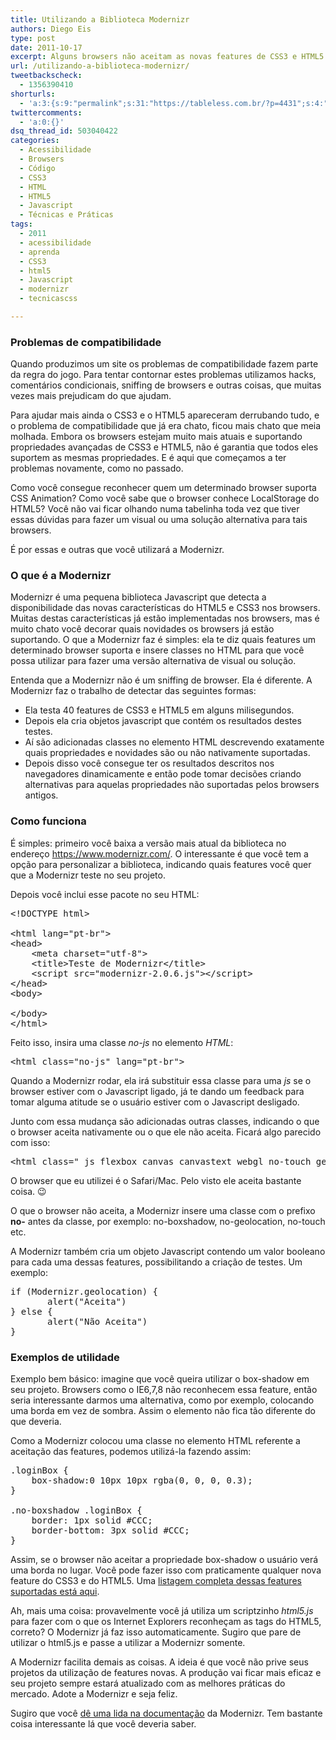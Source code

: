 ```yaml
---
title: Utilizando a Biblioteca Modernizr
authors: Diego Eis
type: post
date: 2011-10-17
excerpt: Alguns browsers não aceitam as novas features de CSS3 e HTML5. Saiba como detectá-los e tratá-los com a biblioteca Modernizr.
url: /utilizando-a-biblioteca-modernizr/
tweetbackscheck:
  - 1356390410
shorturls:
  - 'a:3:{s:9:"permalink";s:31:"https://tableless.com.br/?p=4431";s:4:"isgd";s:19:"https://is.gd/mVMoin";s:7:"tinyurl";s:26:"https://tinyurl.com/3p4ogu9";}'
twittercomments:
  - 'a:0:{}'
dsq_thread_id: 503040422
categories:
  - Acessibilidade
  - Browsers
  - Código
  - CSS3
  - HTML
  - HTML5
  - Javascript
  - Técnicas e Práticas
tags:
  - 2011
  - acessibilidade
  - aprenda
  - CSS3
  - html5
  - Javascript
  - modernizr
  - tecnicascss

---
```

### Problemas de compatibilidade

Quando produzimos um site os problemas de compatibilidade fazem parte da regra do jogo. Para tentar contornar estes problemas utilizamos hacks, comentários condicionais, sniffing de browsers e outras coisas, que muitas vezes mais prejudicam do que ajudam.

Para ajudar mais ainda o CSS3 e o HTML5 apareceram derrubando tudo, e o problema de compatibilidade que já era chato, ficou mais chato que meia molhada. Embora os browsers estejam muito mais atuais e suportando propriedades avançadas de CSS3 e HTML5, não é garantia que todos eles suportem as mesmas propriedades. E é aqui que começamos a ter problemas novamente, como no passado. 

Como você consegue reconhecer quem um determinado browser suporta CSS Animation? Como você sabe que o browser conhece LocalStorage do HTML5? Você não vai ficar olhando numa tabelinha toda vez que tiver essas dúvidas para fazer um visual ou uma solução alternativa para tais browsers.

É por essas e outras que você utilizará a Modernizr.

### O que é a Modernizr

Modernizr é uma pequena biblioteca Javascript que detecta a disponibilidade das novas características do HTML5 e CSS3 nos browsers. Muitas destas características já estão implementadas nos browsers, mas é muito chato você decorar quais novidades os browsers já estão suportando. O que a Modernizr faz é simples: ela te diz quais features um determinado browser suporta e insere classes no HTML para que você possa utilizar para fazer uma versão alternativa de visual ou solução.

Entenda que a Modernizr não é um sniffing de browser. Ela é diferente. A Modernizr faz o trabalho de detectar das seguintes formas:

  * Ela testa 40 features de CSS3 e HTML5 em alguns milisegundos.
  * Depois ela cria objetos javascript que contém os resultados destes testes.
  * Aí são adicionadas classes no elemento HTML descrevendo exatamente quais propriedades e novidades são ou não nativamente suportadas.
  * Depois disso você consegue ter os resultados descritos nos navegadores dinamicamente e então pode tomar decisões criando alternativas para aquelas propriedades não suportadas pelos browsers antigos.

### Como funciona

É simples: primeiro você baixa a versão mais atual da biblioteca no endereço <https://www.modernizr.com/>. O interessante é que você tem a opção para personalizar a biblioteca, indicando quais features você quer que a Modernizr teste no seu projeto.

Depois você inclui esse pacote no seu HTML:

<pre class="lang-html">&lt;!DOCTYPE html&gt;

&lt;html lang="pt-br"&gt;
&lt;head&gt;
	&lt;meta charset="utf-8"&gt;
	&lt;title&gt;Teste de Modernizr&lt;/title&gt;
	&lt;script src="modernizr-2.0.6.js"&gt;&lt;/script&gt;
&lt;/head&gt;
&lt;body&gt;

&lt;/body&gt;
&lt;/html&gt;
</pre>

Feito isso, insira uma classe _no-js_ no elemento _HTML_:

<pre class="lang-html">&lt;html class="no-js" lang="pt-br"&gt;
</pre>

Quando a Modernizr rodar, ela irá substituir essa classe para uma _js_ se o browser estiver com o Javascript ligado, já te dando um feedback para tomar alguma atitude se o usuário estiver com o Javascript desligado.

Junto com essa mudança são adicionadas outras classes, indicando o que o browser aceita nativamente ou o que ele não aceita. Ficará algo parecido com isso:

<pre class="lang-html">&lt;html class=" js flexbox canvas canvastext webgl no-touch geolocation postmessage websqldatabase no-indexeddb hashchange history draganddrop websockets rgba hsla multiplebgs backgroundsize borderimage borderradius boxshadow textshadow opacity cssanimations csscolumns cssgradients cssreflections csstransforms csstransforms3d csstransitions fontface generatedcontent video audio localstorage sessionstorage webworkers applicationcache svg inlinesvg smil svgclippaths" lang="pt-br"&gt;
</pre>

O browser que eu utilizei é o Safari/Mac. Pelo visto ele aceita bastante coisa. 😉
  
O que o browser não aceita, a Modernizr insere uma classe com o prefixo **no-** antes da classe, por exemplo: no-boxshadow, no-geolocation, no-touch etc.

A Modernizr também cria um objeto Javascript contendo um valor booleano para cada uma dessas features, possibilitando a criação de testes. Um exemplo:

<pre class="lang-javascript">if (Modernizr.geolocation) {
       alert("Aceita")
} else {
       alert("Não Aceita")
}
</pre>

### Exemplos de utilidade

Exemplo bem básico: imagine que você queira utilizar o box-shadow em seu projeto. Browsers como o IE6,7,8 não reconhecem essa feature, então seria interessante darmos uma alternativa, como por exemplo, colocando uma borda em vez de sombra. Assim o elemento não fica tão diferente do que deveria.

Como a Modernizr colocou uma classe no elemento HTML referente a aceitação das features, podemos utilizá-la fazendo assim:

<pre class="lang-css">.loginBox {
	box-shadow:0 10px 10px rgba(0, 0, 0, 0.3);
}

.no-boxshadow .loginBox {
	border: 1px solid #CCC;
	border-bottom: 3px solid #CCC;
}
</pre>

Assim, se o browser não aceitar a propriedade box-shadow o usuário verá uma borda no lugar. Você pode fazer isso com praticamente qualquer nova feature do CSS3 e do HTML5. Uma [listagem completa dessas features suportadas está aqui][1].

Ah, mais uma coisa: provavelmente você já utiliza um scriptzinho _html5.js_ para fazer com o que os Internet Explorers reconheçam as tags do HTML5, correto? O Modernizr já faz isso automaticamente. Sugiro que pare de utilizar o html5.js e passe a utilizar a Modernizr somente.

A Modernizr facilita demais as coisas. A ideia é que você não prive seus projetos da utilização de features novas. A produção vai ficar mais eficaz e seu projeto sempre estará atualizado com as melhores práticas do mercado. Adote a Modernizr e seja feliz.

Sugiro que você [dê uma lida na documentação][2] da Modernizr. Tem bastante coisa interessante lá que você deveria saber.

 [1]: https://bit.ly/oA9jHu "link externo"
 [2]: https://www.modernizr.com/docs/ "link externo para a documentação da Modernizr"